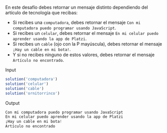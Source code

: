 En este desafío debes retornar un mensaje distinto dependiendo del artículo de tecnología que recibas:

- Si recibes una `computadora`, debes retornar el mensaje `Con mi computadora puedo programar usando JavaScript`.
- Si recibes un `celular`, debes retornar el mensaje `En mi celular puedo aprender usando la app de Platzi`.
- Si recibes un `cable` (ojo con la P mayúscula), debes retornar el mensaje `¡Hay un cable en mi bota!`.
- Y si no recibes ninguno de estos valores, debes retornar el mensaje `Artículo no encontrado`.

Input

```js
solution('computadora')
solution('celular')
solution('cable')
solution('ornitorrinco')
```

Output

```js
Con mi computadora puedo programar usando JavaScript
En mi celular puedo aprender usando la app de Platzi
¡Hay un cable en mi bota!
Artículo no encontrado
```
